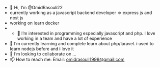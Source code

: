 - 👋 Hi, I’m @OmidRasouli22
- currently working as a javascript backend developer => express js and nest js
- working on learn docker
- - 👀 I’m interested in programming especially javascript and php. I love working in a team and have a lot of experience
- 🌱 I’m currently learning and complete learn about php/laravel. i used to learn nodejs before and i love it
- 💞️ I’m looking to collaborate on ...
- 📫 How to reach me: Email: omidrasouli1998@gmail.com

<!---
OmidRasouli22/OmidRasouli22 is a ✨ special ✨ repository because its `README.md` (this file) appears on your GitHub profile.
You can click the Preview link to take a look at your changes.
--->
